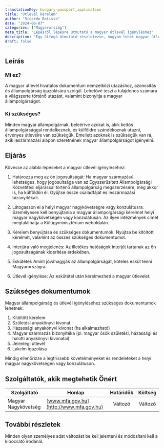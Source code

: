 ```yaml
---
translationKey: hungary-passport_application
title: "Útlevél kérelem"
author: "Ricardo Batista"
date: "2024-06-07"
categories: ["Magyarország"]
meta_title: "Lépésről lépésre útmutató a magyar útlevél igényléshez"
description: "Egy átfogó útmutató részletezve, hogyan lehet magyar útlevélért folyamodni."
draft: false
---
```


## Leírás
### Mi ez?
A magyar útlevél hivatalos dokumentum nemzetközi utazáshoz, azonosítás és állampolgárság igazolására szolgál. Lehetővé teszi a tulajdonos számára a világszerte történő utazást, valamint bizonyítja a magyar állampolgárságot.
### Ki szükséges?
Minden magyar állampolgárnak, beleértve azokat is, akik kettős állampolgársággal rendelkeznek, és külföldre szándékoznak utazni, érvényes útlevélre van szükségük. Emellett azoknak is szükségük van rá, akik leszármazási alapon szeretnének magyar állampolgárságot igényelni.

## Eljárás
Kövesse az alábbi lépéseket a magyar útlevél igényléséhez:

1. Határozza meg az ön jogosultságát: Ha magyar származású, lehetséges, hogy jogosultsága van az Egyszerűsített Állampolgársági Közvetítési eljárással történő állampolgárság megszerzésére, még akkor is, ha külföldön él. Gyűjtse össze családfáját és leszármazási bizonyítékait.

2. Látogasson el a helyi magyar nagykövetségre vagy konzulátusra: Személyesen kell benyújtania a magyar állampolgársági kérelmet helyi magyar nagykövetségén vagy konzulátusán. Az ilyen intézmények címét megtalálhatja a Külügyminisztérium weboldalán.

3. Kérelem benyújtása és szükséges dokumentumok: Nyújtsa be kitöltött kérelmét, valamint az összes szükséges dokumentumot.

4. Interjúra való megjelenés: Az illetékes hatóságok interjút tartanak az ön jogosultságának kiderítése érdekében.

5. Eskütétel: Amint jóváhagyják az állampolgárságát, köteles esküt tenni Magyarországra.

6. Útlevél igénylése: Az eskütétel után kérelmezheti a magyar útlevelet.

## Szükséges dokumentumok
Magyar állampolgárság és útlevél igényléséhez szükséges dokumentumok lehetnek:

1. Kitöltött kérelem
2. Születési anyakönyvi kivonat
3. Házassági anyakönyvi kivonat (ha alkalmazható)
4. Magyar származás bizonyítéka (pl. magyar ősök születési, házassági és halotti anyakönyvi kivonatai)
5. Jelenlegi útlevél
6. Lakcím igazolása

Mindig ellenőrizze a legfrissebb követelményeket és rendeleteket a helyi magyar nagykövetségen vagy konzulátuson.

## Szolgáltatók, akik megtehetik Önért

| Szolgáltató         |     Honlap     |     Határidők    |       Költség     |
| -------------- | -------------- | :--------------: | :--------------: |
| Magyar Nagykövetség        |  [www.mfa.gov.hu](http://www.mfa.gov.hu)       |      Változó      |       Változó       |

## További részletek
Minden olyan személyes adat változást be kell jelenteni és módosítani kell a kibocsátó irodánál.